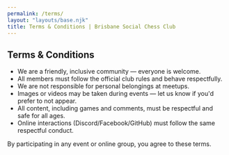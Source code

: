 ```yaml
---
permalink: /terms/
layout: "layouts/base.njk"
title: Terms & Conditions | Brisbane Social Chess Club
---
```


<section class="section">
	<h2>Terms & Conditions</h2>
	<ul>
		<li>We are a friendly, inclusive community — everyone is welcome.</li>
		<li>All members must follow the official club rules and behave respectfully.</li>
		<li>We are not responsible for personal belongings at meetups.</li>
		<li>Images or videos may be taken during events — let us know if you'd prefer to not appear.</li>
		<li>All content, including games and comments, must be respectful and safe for all ages.</li>
		<li>Online interactions (Discord/Facebook/GitHub) must follow the same respectful conduct.</li>
	</ul>
	<p>By participating in any event or online group, you agree to these terms.</p>
</section>
